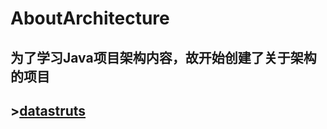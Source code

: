 # AboutArchitecture
 **为了学习Java项目架构内容，故开始创建了关于架构的项目**
---
## >**[datastruts](/DataStructure/README.md)**



